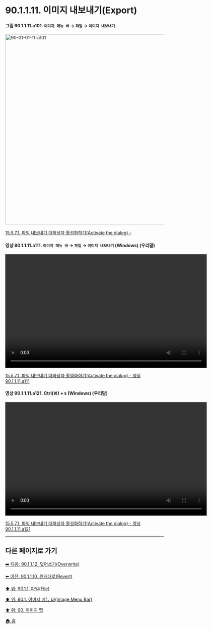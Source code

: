 # 90.1.1.11. 이미지 내보내기(Export)

<a id="90-01-01-11-a101"></a>

#### 그림 90.1.1.11.a101. `이미지 메뉴 바` → `파일` → `이미지 내보내기`
<img width="980" height="605" alt="90-01-01-11-a101" src="https://github.com/user-attachments/assets/9c3d53d2-569e-471d-a5af-910f5620d7e9" />

[15.5.7.1. 파일 내보내기 대화상자 활성화하기(Activate the dialog) - ](./15-05-07-01-activate_the_dialog.md#)

<a id="90-01-01-11-a111"></a>

#### 영상 90.1.1.11.a111. `이미지 메뉴 바` → `파일` → `이미지 내보내기` (Windows) (우리말)
<video controls="controls" width="640" height="360" src="https://github.com/user-attachments/assets/d0ce1bb8-9f49-4d6f-901d-8b571b876728"></video>

[15.5.7.1. 파일 내보내기 대화상자 활성화하기(Activate the dialog) - 영상 90.1.1.11.a111](./15-05-07-01-activate_the_dialog.md#90-01-01-11-a111)

<a id="90-01-01-11-a121"></a>

#### 영상 90.1.1.11.a121. Ctrl(⌘) + `E` (Windows) (우리말)
<video controls="controls" width="640" height="360" src="https://github.com/user-attachments/assets/c6fd6717-ed61-433d-8f72-1c9b01258a0c"></video>

[15.5.7.1. 파일 내보내기 대화상자 활성화하기(Activate the dialog) - 영상 90.1.1.11.a121](./15-05-07-01-activate_the_dialog.md#90-01-01-11-a121)

***

## 다른 페이지로 가기

[➡️ 다음: 90.1.1.12. 덮어쓰기(Overwrite)](./90-01-01-12-overwrite.md)

[⬅️ 이전: 90.1.1.10. 원래대로(Revert)](./90-01-01-10-revert.md)

[⬆️ 위: 90.1.1. 파일(File)](./90-01-01-00-file.md)

[⬆️ 위: 90.1. 이미지 메뉴 바(Image Menu Bar)](./90-01-00-image-menu-bar.md)

[⬆️ 위: 90. 이미지 맵](./90-00-image-map.md)

[🏠 홈](./00-home.md)